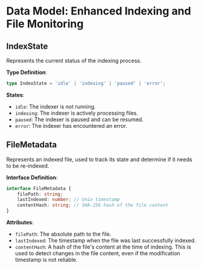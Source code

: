 # Data Model: Enhanced Indexing and File Monitoring

## IndexState

Represents the current status of the indexing process.

**Type Definition**:
```typescript
type IndexState = 'idle' | 'indexing' | 'paused' | 'error';
```

**States**:
-   `idle`: The indexer is not running.
-   `indexing`: The indexer is actively processing files.
-   `paused`: The indexer is paused and can be resumed.
-   `error`: The indexer has encountered an error.

## FileMetadata

Represents an indexed file, used to track its state and determine if it needs to be re-indexed.

**Interface Definition**:
```typescript
interface FileMetadata {
    filePath: string;
    lastIndexed: number; // Unix timestamp
    contentHash: string; // SHA-256 hash of the file content
}
```

**Attributes**:
-   `filePath`: The absolute path to the file.
-   `lastIndexed`: The timestamp when the file was last successfully indexed.
-   `contentHash`: A hash of the file's content at the time of indexing. This is used to detect changes in the file content, even if the modification timestamp is not reliable.
